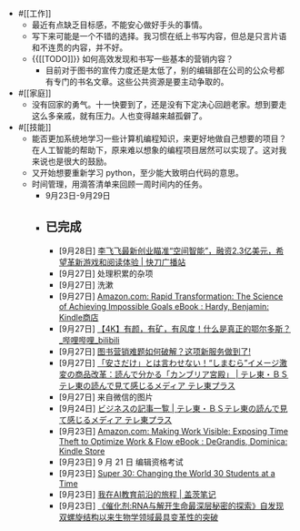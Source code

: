 - #[[工作]]
    - 最近有点缺乏目标感，不能安心做好手头的事情。
    - 写下来可能是一个不错的选择。我习惯在纸上书写内容，但总是只言片语和不连贯的内容，并不好。
    - {{[[TODO]]}} 如何高效发现和书写一些基本的营销内容？
        - 目前对于图书的宣传力度还是太低了，别的编辑部在公司的公众号都有专门的书名文章。这些公共资源是要主动争取的。
- #[[家庭]]
    - 没有回家的勇气。十一快要到了，还是没有下定决心回趟老家。想到要走这么多亲戚，就有压力。人也变得越来越孤僻了。
- #[[技能]]
    - 能否更加系统地学习一些计算机编程知识，来更好地做自己想要的项目？在人工智能的帮助下，原来难以想象的编程项目居然可以实现了。这对我来说也是很大的鼓励。
    - 又开始想要重新学习 python，至少能大致明白代码的意思。
    - 时间管理，用滴答清单来回顾一周时间内的任务。
        - 9月23日-9月29日
        - ## 已完成
            - [9月28日] [李飞飞最新创业瞄准“空间智能”，融资2.3亿美元，希望革新游戏和阅读体验 | 快刀广播站](https://d.dedao.cn/FrqKfJK8CE0C6bh6)
            - [9月27日] 处理积累的杂项
            - [9月27日] 洗漱
            - [9月27日] [Amazon.com: Rapid Transformation: The Science of Achieving Impossible Goals eBook : Hardy, Benjamin: Kindle商店](https://www.amazon.com/Rapid-Transformation-Science-Achieving-Impossible-ebook/dp/B0D37M59XR/ref=sr_1_1?dib=eyJ2IjoiMSJ9.sRDObJotviVAOiOmhl1GNMHLz3xR6HzieAfIs8DIFiWFjIgiks89-YTaloV-_Dkfwak-xltaEYUYxy223KsmsQearehLdQv7X7U5ZUvTU62imw8Ezvc2_cLyNwAnyPs1seQL8Ay0sq7WMKDwpyoJvgjKDQMbi7EhGdsMsfU89v9VOasC-ya8vWQ4utwUyqv05YVMnyDX8rLCSoqVtXRIQSORf64SrvQsi_dzWVA56p8.MUJcYMnybiSIZQyRqZED_BybfoRM-dgLLSD47M_kqCE&dib_tag=se&qid=1722404409&refinements=p_30%3AHay+House+Business&s=books&sr=1-1)
            - [9月27日] [【4K】有颜，有矿，有风度！什么是真正的鄂尔多斯？_哔哩哔哩_bilibili](https://www.bilibili.com/video/BV1b94y1B7bt/?spm_id_from=333.1007.tianma.20-2-76.click&vd_source=3d8ccab137cc879b5f9cbc14d68843ab)
            - [9月27日] [图书营销难题如何破解？这项新服务做到了!](http://mp.weixin.qq.com/s?__biz=MzAxNzAxNDcxMg==&mid=2651367996&idx=2&sn=c85e1c573e193e73bed810d0c1691993&chksm=811a206bf6fdae081679377765a5fdc34235225d23ac8ca700cad397048506ae6bb3280393c9&mpshare=1&scene=1&srcid=0926dn6zwsM3F6pqSm1X1xJz&sharer_shareinfo=6bf794933e1aab7c4f41329b7c728b80&sharer_shareinfo_first=6bf794933e1aab7c4f41329b7c728b80#rd)
            - [9月27日] [「安さだけ」とは言わせない！“しまむら”イメージ激変の商品改革：読んで分かる「カンブリア宮殿」 | テレ東・ＢＳテレ東の読んで見て感じるメディア テレ東プラス](https://www.tv-tokyo.co.jp/plus/business/entry/202409/15737.html)
            - [9月27日] 来自微信的图片
            - [9月24日] [ビジネスの記事一覧 | テレ東・ＢＳテレ東の読んで見て感じるメディア テレ東プラス](https://www.tv-tokyo.co.jp/plus/business/)
            - [9月23日] [Amazon.com: Making Work Visible: Exposing Time Theft to Optimize Work & Flow eBook : DeGrandis, Dominica: Kindle Store](https://www.amazon.com/Making-Work-Visible-Second-Exposing-ebook/dp/B09L3B9YK1/ref=zg_bs_g_154927011_sccl_10/133-5025650-3507547?psc=1)
            - [9月23日] 9 月 21 日 编辑资格考试
            - [9月23日] [Super 30: Changing the World 30 Students at a Time](https://book.douban.com/subject/34838227/)
            - [9月23日] [我在AI教育前沿的旅程 | 盖茨笔记](http://mp.weixin.qq.com/s?__biz=MzI4MjU0MDcwOA==&mid=2247489270&idx=1&sn=c4a3a0b1ac8adc2ac29c4a15fb22eb5c&chksm=eb99393ddceeb02b877006e0c6468492c5af63554aa82b3c38a07b037c237cc70c04f2c88534&mpshare=1&scene=1&srcid=07116DAa1CtuIMtL9oic22q3&sharer_shareinfo=81e522b1cf23b460df0f8d35eb863d56&sharer_shareinfo_first=81e522b1cf23b460df0f8d35eb863d56#rd)
            - [9月23日] [《催化剂:RNA与解开生命最深层秘密的探索》自发现双螺旋结构以来生物学领域最具变革性的突破](http://mp.weixin.qq.com/s?__biz=MzA4OTg4OTU3NQ==&mid=2650740416&idx=1&sn=837b4c11a9c45e5905d089b38749349a&chksm=881fb888bf68319e6a9eac32c478abc2e411c932f443664457e861024fc01ae5fb6d4fc68b11&mpshare=1&scene=1&srcid=0605SeYasv5Cmf7qCG5EpVIh&sharer_shareinfo=3dc4d4777ee3432562bc5266742ec7ac&sharer_shareinfo_first=3dc4d4777ee3432562bc5266742ec7ac#rd)
